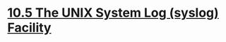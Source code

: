 # [10.5 The UNIX System Log (syslog) Facility](http://doc.novsu.ac.ru/oreilly/tcpip/puis/ch10_05.htm)

